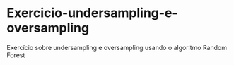 # Exercicio-undersampling-e-oversampling
 Exercício sobre undersampling e oversampling usando o algoritmo Random Forest
